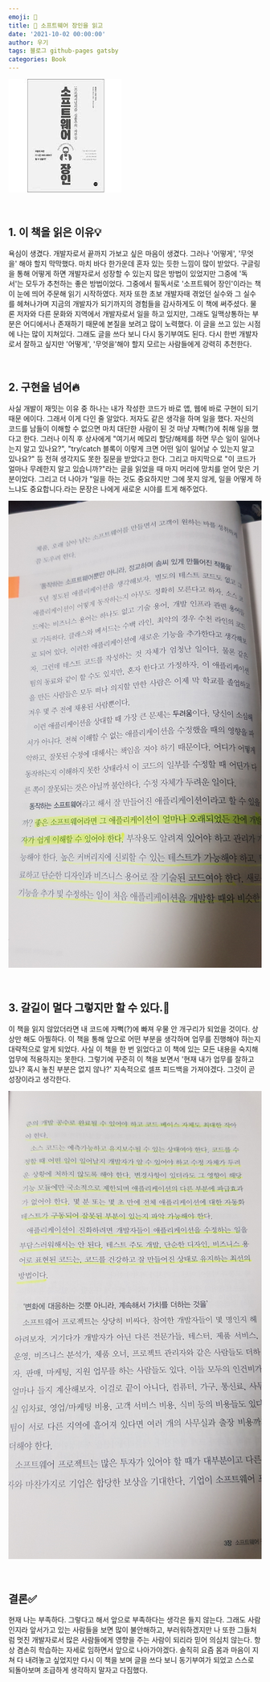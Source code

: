 ```yaml
---
emoji: 📕
title: 📕 소프트웨어 장인을 읽고
date: '2021-10-02 00:00:00'
author: 우기
tags: 블로그 github-pages gatsby
categories: Book
---
```


![1.jpeg](1.jpeg)

<br>

## 1. 이 책을 읽은 이유💡

욕심이 생겼다. 개발자로서 끝까지 가보고 싶은 마음이 생겼다. 그러나 '어떻게', '무엇을' 해야 할지 막막했다.
마치 바다 한가운데 혼자 있는 듯한 느낌이 많이 받았다. 구글링을 통해 어떻게 하면 개발자로서 성장할 수 있는지 많은 방법이 있었지만 그중에 '독서'는 모두가 추천하는 좋은 방법이었다. 그중에서 필독서로 '소프트웨어 장인'이라는 책이 눈에 띄어 주문해 읽기 시작하였다.
저자 또한 초보 개발자때 겪었던 실수와 그 실수를 헤쳐나가며 지금의 개발자가 되기까지의 경험들을 감사하게도 이 책에 써주셨다. 물론 저자와 다른 문화와 지역에서 개발자로서 일을 하고 있지만, 그래도 일맥상통하는 부분은 어디에서나 존재하기 때문에 본질을 보려고 많이 노력했다. 이 글을 쓰고 있는 시점에 나는 많이 지쳐있다. 그래도 글을 쓰다 보니 다시 동기부여도 된다.
다시 한번 개발자로서 잘하고 싶지만 '어떻게', '무엇을'해야 할지 모르는 사람들에게 강력히 추천한다.

<br>

## 2. 구현을 넘어🔥

사실 개발이 재밋는 이유 중 하나는 내가 작성한 코드가 바로 앱, 웹에 바로 구현이 되기 때문 에이다. 그래서 이게 다인 줄 알았다.
저자도 같은 생각을 하며 일을 했다. 자신의 코드를 남들이 이해할 수 없으면 마치 대단한 사람이 된 것 마냥 자뻑(?)에 취해 일을 했다고 한다. 그러나 이직 후 상사에게 "여기서 메모리 할당/해제를 하면 무슨 일이 일어나는지 알고 있나요?", "try/catch 블록이 이렇게 크면 어떤 일이 일어날 수 있는지 알고 있나요?" 등 전혀 생각지도 못한 질문을 받았다고 한다. 그리고 마지막으로 "이 코드가 얼마나 무례한지 알고 있습니까?"라는 글을 읽었을 때 마지 머리에 망치를 얻어 맞은 기분이었다. 그리고 더 나아가 "일을 하는 것도 중요하지만 그에 못지 않게, 일을 어떻게 하느냐도 중요합니다.라는 문장은 나에게 새로운 시야를 트게 해주었다.

![3.jpeg](3.jpeg)

<br>

## 3. 갈길이 멀다 그렇지만 할 수 있다.💪

이 책을 읽지 않았더라면 내 코드에 자뻑(?)에 빠져 우물 안 개구리가 되었을 것이다. 상상만 해도 아찔하다. 이 책을 통해 앞으로 어떤 부분을 생각하며 업무를 진행해야 하는지 대략적으로 알게 되었다. 사실 이 책을 한 번 읽었다고 이 책에 있는 모든 내용을 숙지해 업무에 적용하지는 못한다. 그렇기에 꾸준히 이 책을 보면서 '현재 내가 업무를 잘하고 있나? 혹시 놓친 부분은 없지 않나?' 지속적으로 셀프 피드백을 가져야겠다. 그것이 곧 성장이라고 생각한다.

![4.jpeg](4.jpeg)

<br>

## 결론✅

현재 나는 부족하다. 그렇다고 해서 앞으로 부족하다는 생각은 들지 않는다. 그래도 사람인지라 앞서가고 있는 사람들을 보면 많이 불안해하고, 부러워하겠지만 나 또한 그들처럼 멋진 개발자로서 많은 사람들에게 영향을 주는 사람이 되리라 믿어 의심치 않는다. 항상 겸손히 학습하는 자세로 임하면서 앞으로 나아가야겠다. 솔직히 요즘 몸과 마음이 지쳐 다 내려놓고 싶었지만 다시 이 책을 보며 글을 쓰다 보니 동기부여가 되었고 스스로 되돌아보며 조급하게 생각하지 말자고 다짐했다.

```toc

```
